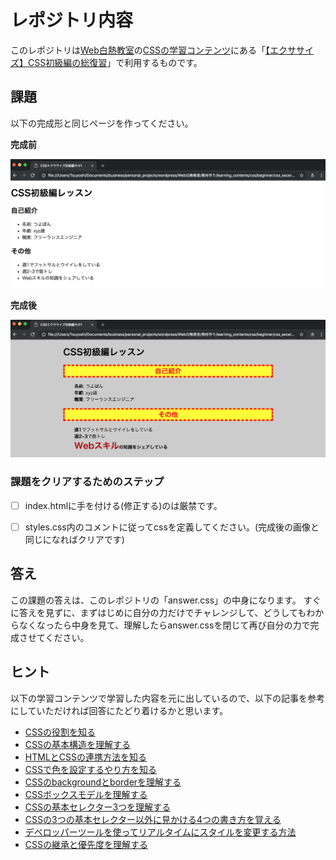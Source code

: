 # レポジトリ内容

このレポジトリは[Web白熱教室](https://tsuyopon.xyz/)の[CSSの学習コンテンツ](https://tsuyopon.xyz/learning-contents/web-dev/css/)にある「[【エクササイズ】CSS初級編の総復習](#)」で利用するものです。

## 課題

以下の完成形と同じページを作ってください。

**完成前**

![完成前](./images/only-html.png)

**完成後**

![完成後](./images/html-with-css.png)



### 課題をクリアするためのステップ

- [ ] index.htmlに手を付ける(修正する)のは厳禁です。
- [ ] styles.css内のコメントに従ってcssを定義してください。(完成後の画像と同じになればクリアです)


## 答え

この課題の答えは、このレポジトリの「answer.css」の中身になります。
すぐに答えを見ずに、まずはじめに自分の力だけでチャレンジして、どうしてもわからなくなったら中身を見て、理解したらanswer.cssを閉じて再び自分の力で完成させてください。

## ヒント

以下の学習コンテンツで学習した内容を元に出しているので、以下の記事を参考にしていただければ回答にたどり着けるかと思います。

- [CSSの役割を知る](https://tsuyopon.xyz/learning-contents/web-dev/css/understand-how-css-works/)
- [CSSの基本構造を理解する](https://tsuyopon.xyz/learning-contents/web-dev/css/understand-structure-of-css/)
- [HTMLとCSSの連携方法を知る](https://tsuyopon.xyz/learning-contents/web-dev/css/how-to-attach-style/)
- [CSSで色を設定するやり方を知る](https://tsuyopon.xyz/learning-contents/web-dev/css/how-to-set-color-in-css/)
- [CSSのbackgroundとborderを理解する](https://tsuyopon.xyz/learning-contents/web-dev/css/understand-background-and-border-in-css/)
- [CSSボックスモデルを理解する](https://tsuyopon.xyz/learning-contents/web-dev/css/understand-css-box-model/)
- [CSSの基本セレクター3つを理解する](https://tsuyopon.xyz/learning-contents/web-dev/css/understand-3-basic-selectors-in-css/)
- [CSSの3つの基本セレクター以外に見かける4つの書き方を覚える](https://tsuyopon.xyz/learning-contents/web-dev/css/understand-other-selectors-in-css/)
- [デベロッパーツールを使ってリアルタイムにスタイルを変更する方法](https://tsuyopon.xyz/learning-contents/web-dev/css/change-style-with-developer-tool/)
- [CSSの継承と優先度を理解する](https://tsuyopon.xyz/learning-contents/web-dev/css/understand-inheritance-and-priority-of-css/)

